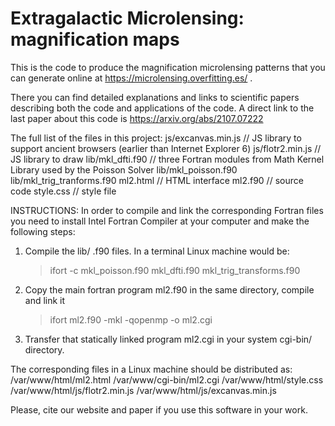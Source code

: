 # Extragalactic Microlensing: magnification maps
This is the code to produce the magnification microlensing patterns that you can generate online at https://microlensing.overfitting.es/ . 

There you can find detailed explanations and links to scientific papers describing both the code and applications of the code. A direct link to the last paper about this code is https://arxiv.org/abs/2107.07222

The full list of the files in this project:
js/excanvas.min.js       // JS library to support ancient browsers (earlier than Internet Explorer 6)
js/flotr2.min.js         // JS library to draw
lib/mkl_dfti.f90         // three Fortran modules from Math Kernel Library used by the Poisson Solver
lib/mkl_poisson.f90
lib/mkl_trig_tranforms.f90
ml2.html                // HTML interface 
ml2.f90                 // source code 
style.css               // style file


INSTRUCTIONS:
In order to compile and link the corresponding Fortran files you need to install Intel Fortran Compiler at your computer and make the following steps:
1) Compile the lib/ .f90 files. In a terminal Linux machine would be:
    >  ifort -c mkl_poisson.f90 mkl_dfti.f90 mkl_trig_transforms.f90
2) Copy the main fortran program ml2.f90 in the same directory, compile and link it
    > ifort ml2.f90 -mkl -qopenmp -o ml2.cgi
3) Transfer that statically linked program ml2.cgi in your system cgi-bin/ directory.

The corresponding files in a Linux machine should be distributed as:
/var/www/html/ml2.html
/var/www/cgi-bin/ml2.cgi
/var/www/html/style.css
/var/www/html/js/flotr2.min.js
/var/www/html/js/excanvas.min.js

Please, cite our website and paper if you use this software in your work.


